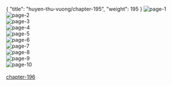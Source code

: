{ "title": "huyen-thu-vuong/chapter-195", "weight": 195 }
<img src="huyen-thu-vuong_0195_01-b2fdf3851b06cdc96df5f8cf4151cc82.webp" alt="page-1" origin="http://1.bp.blogspot.com/-bK3rNIbtGpU/WsRWF7md7uI/AAAAAAAANtI/kbI0vtCjg9EcqbO7uiMKlu7bG88UlQ8wACLcBGAs/s1600/1.jpg?imgmax=0"><br/>
<img src="huyen-thu-vuong_0195_02-cbe79467fec0e41a008656f38c27289c.webp" alt="page-2" origin="http://1.bp.blogspot.com/-j2iMAHxVSUI/WsRWF9zOWHI/AAAAAAAANtA/PgbQY5kpLnoC1zVJq7YwO0IAVWtRhdVRgCLcBGAs/s1600/2.jpg?imgmax=0"><br/>
<img src="huyen-thu-vuong_0195_03-2c2a65555fd8fa0fee35b1267210554e.webp" alt="page-3" origin="http://1.bp.blogspot.com/-Ndn7aQglihk/WsRWGhSTHTI/AAAAAAAANtM/vCOh_Lir8Eo02o2yqkBSVI4TEfh-mx7NQCLcBGAs/s1600/3.jpg?imgmax=0"><br/>
<img src="huyen-thu-vuong_0195_04-220cfd888ffb3e1055c88b7798969458.webp" alt="page-4" origin="http://1.bp.blogspot.com/-zhMbllheLEM/WsRWG263-MI/AAAAAAAANtQ/259Thw2Kfg4u-Iqb2rvvlN5gKpfmGizagCLcBGAs/s1600/4.jpg?imgmax=0"><br/>
<img src="huyen-thu-vuong_0195_05-d2a8b42e36cec586c8156f020c22b9af.webp" alt="page-5" origin="http://1.bp.blogspot.com/-QdLaXbYP984/WsRWG9lGAQI/AAAAAAAANtU/7lR1C2R_-0AL35AY1L9LJA9ufkvUwB70wCLcBGAs/s1600/5.jpg?imgmax=0"><br/>
<img src="huyen-thu-vuong_0195_06-3efc4e86508a91c48c9153739d6526ed.webp" alt="page-6" origin="http://1.bp.blogspot.com/-5xSoYr5f5YA/WsRWH0I4AVI/AAAAAAAANtg/qpIFqLxRXKsZjeSYUC6QpAYWL-TXxp53QCLcBGAs/s1600/6.jpg?imgmax=0"><br/>
<img src="huyen-thu-vuong_0195_07-663138b9f3007b451f1700e77c86c414.webp" alt="page-7" origin="http://1.bp.blogspot.com/-rckkKZrJpmc/WsRWH2y-USI/AAAAAAAANtc/ltY_ThS4BJgxWD7-vOnIyuXJ1aAZ0K5JQCLcBGAs/s1600/7.jpg?imgmax=0"><br/>
<img src="huyen-thu-vuong_0195_08-b79861cafd6970592cb68bd02a65b863.webp" alt="page-8" origin="http://1.bp.blogspot.com/-1LeB1wZwzOs/WsRWH9KhbMI/AAAAAAAANtY/rc5O3hDxv6U-M1ifBi3OpSmuLRU8Gz3MACLcBGAs/s1600/8.jpg?imgmax=0"><br/>
<img src="huyen-thu-vuong_0195_09-7df458c1c25d76c794b51489affff17e.webp" alt="page-9" origin="http://1.bp.blogspot.com/-YcZde2Rxhhs/WsRWIlSLdbI/AAAAAAAANtk/ebG1PUmHFDMdF883po_LkfAJe4S81ccdACLcBGAs/s1600/9.jpg?imgmax=0"><br/>
<img src="huyen-thu-vuong_0195_10-850x1145-314ecccf026f9f473df375e2c5042265.webp" alt="page-10" origin="http://1.bp.blogspot.com/-iVZmr6eBWgY/WsRWF_lmawI/AAAAAAAANtE/uHciGv1YlwEv7RDo4kLOezlNIxSGcOgYACLcBGAs/s1600/10.jpg?imgmax=0"><br/>
<br/><a class="nextchap" href="/huyen-thu-vuong/chapter-196">chapter-196</a>

